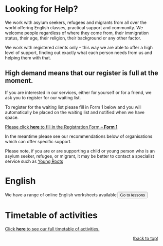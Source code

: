 <div id="top"></div>
<!-- PROJECT SHIELDS -->
<!--
*** I'm using markdown "reference style" links for readability.
*** Reference links are enclosed in brackets [ ] instead of parentheses ( ).

<!-- ABOUT THE PROJECT -->
<!-- ![Benjamin Bannekat](https://octodex.github.com/images/bannekat.png) -->
<!-- <img src="https://octodex.github.com/images/bannekat.png" alt="drawing" width="100%" height= "400"
  overflow-y= "hidden";/> -->

# Looking for Help?

We work with asylum seekers, refugees and migrants from all over the world offering English classes, practical support and community. We welcome people regardless of where they come from, their immigration status, their age, their religion, their background or any other factor.

We work with registered clients only – this way we are able to offer a high level of support, finding out exactly what each person needs from us and helping them with that.

## High demand means that our register is full at the moment.

If you are interested in our services, either for yourself or for a friend, we ask you to register for our waiting list.

To register for the waiting list please fill in Form 1 below and you will automatically be placed on the waiting list and notified when we have space.

<p ><a href="https://docs.google.com/forms/d/1AZcCFGMFZYG2l9DIeo9zyakO6ksmSIkwQfcP67F3EmA/viewform?edit_requested=true" target="_blank">Please click <strong>here</strong> to fill in the Registration Form – <strong>Form 1</strong></a></p>

In the meantime please see our recommendations below of organisations which can offer specific support.

Please note, if you are or are supporting a child or young person who is an asylum seeker, refugee, or migrant, it may be better to contact a specialist service such as
<span style="color:#826D01"><a href="https://www.youngroots.org.uk/" target="_blank">Young Roots</a></span>

# English

We have a range of online English worksheets available
<span style="color:#826D01"><a href="http://localhost:3000/lessons"><button name="button" onclick="http://www.google.com">Go to lessons</button></a></span>

# Timetable of activities

<p style="color:#826D01"><a href="https://islingtoncentre.co.uk/timetable-2022/">Click <strong>here </strong>to see our full timetable of activities.</a></p>

<p align="right">(<a href="#top">back to top</a>)</p>
<!-- Here's why:
* Your time should be focused on creating something amazing. A project that solves a problem and helps others
* You shouldn't be doing the same tasks over and over like creating a README from scratch
* You should implement DRY principles to the rest of your life :smile:

Of course, no one template will serve all projects since your needs may be different. So I'll be adding more in the near future. You may also suggest changes by forking this repo and creating a pull request or opening an issue. Thanks to all the people have contributed to expanding this template!

Use the `BLANK_README.md` to get started. -->
